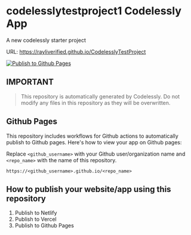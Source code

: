 # codelesslytestproject1 Codelessly App

A new codelessly starter project

URL: https://rayliverified.github.io/CodelesslyTestProject

[![Publish to Github Pages](https://github.com/rayliverified/CodelesslyTestProject/actions/workflows/publish_pages.yaml/badge.svg)](https://github.com/rayliverified/CodelesslyTestProject/actions/workflows/publish_pages.yaml)

## IMPORTANT

> This repository is automatically generated by Codelessly. Do not modify any files in this repository as they will be
> overwritten.

## Github Pages

This repository includes workflows for Github actions to automatically publish to Github pages. Here's how to
view your app on Github pages:

Replace `<github_username>` with your Github user/organization name and `<repo_name>` with the name of this repository.

```
https://<github_username>.github.io/<repo_name>
```

## How to publish your website/app using this repository

1. Publish to Netlify
2. Publish to Vercel
3. Publish to Github Pages